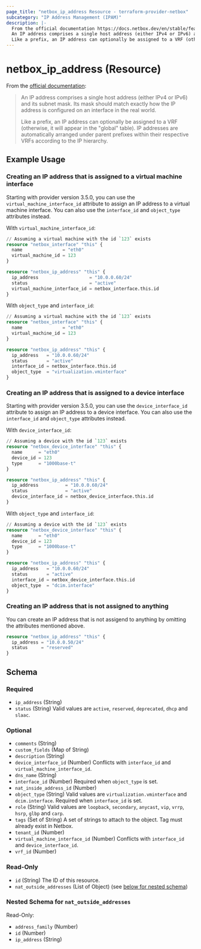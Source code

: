 ```yaml
---
page_title: "netbox_ip_address Resource - terraform-provider-netbox"
subcategory: "IP Address Management (IPAM)"
description: |-
  From the official documentation https://docs.netbox.dev/en/stable/features/ipam/#ip-addresses:
  An IP address comprises a single host address (either IPv4 or IPv6) and its subnet mask. Its mask should match exactly how the IP address is configured on an interface in the real world.
  Like a prefix, an IP address can optionally be assigned to a VRF (otherwise, it will appear in the "global" table). IP addresses are automatically arranged under parent prefixes within their respective VRFs according to the IP hierarchy.
---
```


# netbox_ip_address (Resource)

From the [official documentation](https://docs.netbox.dev/en/stable/features/ipam/#ip-addresses):

> An IP address comprises a single host address (either IPv4 or IPv6) and its subnet mask. Its mask should match exactly how the IP address is configured on an interface in the real world.
>
> Like a prefix, an IP address can optionally be assigned to a VRF (otherwise, it will appear in the "global" table). IP addresses are automatically arranged under parent prefixes within their respective VRFs according to the IP hierarchy.

## Example Usage

### Creating an IP address that is assigned to a virtual machine interface

Starting with provider version 3.5.0, you can use the `virtual_machine_interface_id` attribute to assign an IP address to a virtual machine interface.
You can also use the `interface_id` and `object_type` attributes instead.

With `virtual_machine_interface_id`:
```terraform
// Assuming a virtual machine with the id `123` exists
resource "netbox_interface" "this" {
  name               = "eth0"
  virtual_machine_id = 123
}

resource "netbox_ip_address" "this" {
  ip_address                   = "10.0.0.60/24"
  status                       = "active"
  virtual_machine_interface_id = netbox_interface.this.id
}
```

With `object_type` and `interface_id`:
```terraform
// Assuming a virtual machine with the id `123` exists
resource "netbox_interface" "this" {
  name               = "eth0"
  virtual_machine_id = 123
}

resource "netbox_ip_address" "this" {
  ip_address   = "10.0.0.60/24"
  status       = "active"
  interface_id = netbox_interface.this.id
  object_type  = "virtualization.vminterface"
}
```

### Creating an IP address that is assigned to a device interface

Starting with provider version 3.5.0, you can use the `device_interface_id` attribute to assign an IP address to a device interface.
You can also use the `interface_id` and `object_type` attributes instead.

With `device_interface_id`:
```terraform
// Assuming a device with the id `123` exists
resource "netbox_device_interface" "this" {
  name      = "eth0"
  device_id = 123
  type      = "1000base-t"
}

resource "netbox_ip_address" "this" {
  ip_address          = "10.0.0.60/24"
  status              = "active"
  device_interface_id = netbox_device_interface.this.id
}
```

With `object_type` and `interface_id`:
```terraform
// Assuming a device with the id `123` exists
resource "netbox_device_interface" "this" {
  name      = "eth0"
  device_id = 123
  type      = "1000base-t"
}

resource "netbox_ip_address" "this" {
  ip_address   = "10.0.0.60/24"
  status       = "active"
  interface_id = netbox_device_interface.this.id
  object_type  = "dcim.interface"
}
```

### Creating an IP address that is not assigned to anything

You can create an IP address that is not assigend to anything by omitting the attributes mentioned above.

```terraform
resource "netbox_ip_address" "this" {
  ip_address = "10.0.0.50/24"
  status     = "reserved"
}
```

<!-- schema generated by tfplugindocs -->
## Schema

### Required

- `ip_address` (String)
- `status` (String) Valid values are `active`, `reserved`, `deprecated`, `dhcp` and `slaac`.

### Optional

- `comments` (String)
- `custom_fields` (Map of String)
- `description` (String)
- `device_interface_id` (Number) Conflicts with `interface_id` and `virtual_machine_interface_id`.
- `dns_name` (String)
- `interface_id` (Number) Required when `object_type` is set.
- `nat_inside_address_id` (Number)
- `object_type` (String) Valid values are `virtualization.vminterface` and `dcim.interface`. Required when `interface_id` is set.
- `role` (String) Valid values are `loopback`, `secondary`, `anycast`, `vip`, `vrrp`, `hsrp`, `glbp` and `carp`.
- `tags` (Set of String) A set of strings to attach to the object. Tag must already exist in Netbox.
- `tenant_id` (Number)
- `virtual_machine_interface_id` (Number) Conflicts with `interface_id` and `device_interface_id`.
- `vrf_id` (Number)

### Read-Only

- `id` (String) The ID of this resource.
- `nat_outside_addresses` (List of Object) (see [below for nested schema](#nestedatt--nat_outside_addresses))

<a id="nestedatt--nat_outside_addresses"></a>
### Nested Schema for `nat_outside_addresses`

Read-Only:

- `address_family` (Number)
- `id` (Number)
- `ip_address` (String)


